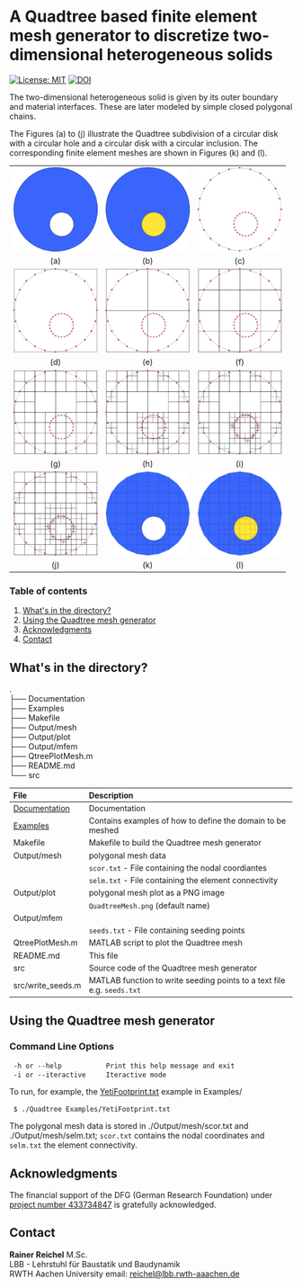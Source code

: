 
# A Quadtree based finite element mesh generator to discretize two-dimensional heterogeneous solids

[![License: MIT](https://img.shields.io/badge/License-MIT-success.svg)](https://opensource.org/licenses/MIT)
[![DOI](https://zenodo.org/badge/DOI/10.5281/zenodo.7661707.svg)](https://doi.org/10.5281/zenodo.7661707)

The two-dimensional heterogeneous solid is given by its outer boundary
and material interfaces. These are later modeled by simple closed polygonal
chains.  

The Figures (a) to (j) illustrate the Quadtree subdivision of a circular disk
with a circular hole and a circular disk with a circular inclusion. The
corresponding finite element meshes are shown in Figures (k) and (l).

| | | |
| :---: | :---: | :---: |
| <img src="./Images/Homogen.png" alt=" " width="150px"/> | <img src="./Images/Heterogen.png" alt=" " width="150px"/>  | <img src="./Images/QtreeBSP_0.png" alt=" " width="150px"/> |
| (a)  | (b)  | (c) |
| <img src="./Images/QtreeBSP_1.png" alt=" " width="150px"/> | <img src="./Images/QtreeBSP_2.png" alt=" " width="150px"/> | <img src="./Images/QtreeBSP_3.png" alt=" " width="150px"/> |
| (d) | (e) | (f) |
| <img src="./Images/QtreeBSP_4.png" alt=" " width="150px"/> | <img src="./Images/QtreeBSP_5.png" alt=" " width="150px"/> | <img src="./Images/QtreeBSP_6.png" alt=" " width="150px"/> |
| (g) | (h) | (i) |
| <img src="./Images/QtreeBSP_7.png" alt=" " width="150px"/> | <img src="./Images/QtreeBSP_8.png" alt=" " width="150px"/> | <img src="./Images/QtreeBSP_9.png" alt=" " width="150px"/> |
| (j) | (k) | (l) |




### Table of contents  

1. [What's in the directory? ](#whats-in-the-directory)
2. [Using the Quadtree mesh generator](#using-the-quadtree-mesh-generator)
3. [Acknowledgments](#acknowledgments)
4. [Contact](#contact)

## What's in the directory? <a name="whats-in-the-directory"></a>

.  
├── Documentation  
├── Examples  
├── Makefile  
├── Output/mesh  
├── Output/plot  
├── Output/mfem  
├── QtreePlotMesh.m  
├── README.md  
└── src  

| File            | Description |
| :-------------- | :---- |
| [Documentation](./Documentation/) | Documentation |
| [Examples](./Examples/)            | Contains examples of how to define the domain to be meshed |
| Makefile            | Makefile to build the Quadtree mesh generator |
| Output/mesh         | polygonal mesh data |
|                     | `scor.txt`  - File containing the nodal coordiantes  |
|                     | `selm.txt` - File containing the element connectivity |
| Output/plot         | polygonal mesh plot as a PNG image |
|                     | `QuadtreeMesh.png` (default name)|
| Output/mfem         |                                  |
|                     | `seeds.txt` - File containing seeding points |
| QtreePlotMesh.m     | MATLAB script to plot the Quadtree mesh |
| README.md           | This file |
| src                 | Source code of the Quadtree mesh generator|
| src/write_seeds.m   | MATLAB function to write seeding points to a text file e.g. `seeds.txt` |


## Using the Quadtree mesh generator

### Command Line Options

```
 -h or --help           Print this help message and exit
 -i or --iteractive     Iteractive mode

```

To run, for example, the [YetiFootprint.txt](./Examples/YetiFootprint.txt) example in Examples/
```
 $ ./Quadtree Examples/YetiFootprint.txt

```
The polygonal mesh data is stored in ./Output/mesh/scor.txt and
./Output/mesh/selm.txt; `scor.txt` contains the nodal coordinates and
`selm.txt` the element connectivity.


## Acknowledgments <a name="acknowledgments"></a>

The financial support of the DFG (German Research Foundation) under 
[project number 433734847](https://gepris.dfg.de/gepris/projekt/433734847?language=en)
is gratefully acknowledged.

## Contact <a name="contact"></a>  


**Rainer Reichel** M.Sc.  
LBB - Lehrstuhl für Baustatik und Baudynamik  
RWTH Aachen University 
email: <reichel@lbb.rwth-aaachen.de>


